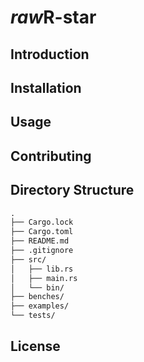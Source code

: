 # *raw*R-star

## Introduction

## Installation

## Usage

## Contributing

## Directory Structure

```markdown
.
├── Cargo.lock
├── Cargo.toml
├── README.md
├── .gitignore
├── src/
│   ├── lib.rs
│   ├── main.rs
│   └── bin/
├── benches/
├── examples/
└── tests/
```

## License